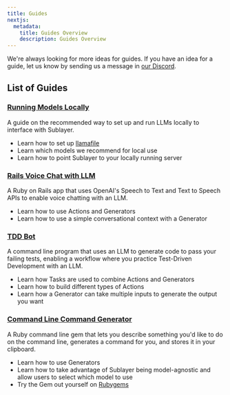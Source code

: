 ```yaml
---
title: Guides
nextjs:
  metadata:
    title: Guides Overview
    description: Guides Overview
---
```


We're always looking for more ideas for guides. If you have an idea for a guide,
let us know by sending us a message in [our
Discord](https://discord.gg/pWZ689GW7U).

## List of Guides

### [Running Models Locally](/docs/guides/running-local-models)
A guide on the recommended way to set up and run LLMs locally to interface with Sublayer.

* Learn how to set up [llamafile](https://github.com/Mozilla-Ocho/llamafile)
* Learn which models we recommend for local use
* Learn how to point Sublayer to your locally running server

### [Rails Voice Chat with LLM](/docs/guides/voice-chat)
A Ruby on Rails app that uses OpenAI's Speech to Text and Text to Speech APIs to
enable voice chatting with an LLM.

* Learn how to use Actions and Generators
* Learn how to use a simple conversational context with a Generator

### [TDD Bot](/docs/guides/tdd_bot)
A command line program that uses an LLM to generate code to pass your failing
tests, enabling a workflow where you practice Test-Driven Development with an
LLM.

* Learn how Tasks are used to combine Actions and Generators
* Learn how to build different types of Actions
* Learn how a Generator can take multiple inputs to generate the output you want

### [Command Line Command Generator](/docs/guides/command-line-command-generator)
A Ruby command line gem that lets you describe something you'd like to do on the
command line, generates a command for you, and stores it in your clipboard.

* Learn how to use Generators
* Learn how to take advantage of Sublayer being model-agnostic and allow users
  to select which model to use
* Try the Gem out yourself on [Rubygems](https://rubygems.org/gems/clag)
